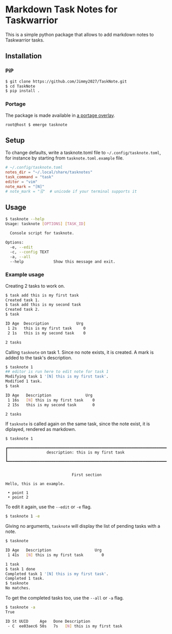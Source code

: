 # Markdown Task Notes for Taskwarrior

This is a simple python package that allows to add markdown notes to Taskwarrior tasks.

## Installation

### PiP

```bash
$ git clone https://github.com/Jimmy2027/TaskNote.git
$ cd TaskNote
$ pip install .
```

### Portage

The package is made available in [a portage overlay](https://github.com/Jimmy2027/overlay).

```shell
root@host $ emerge tasknote
```

## Setup

To change defaults, write a tasknote.toml file to `~/.config/tasknote.toml`, for instance by starting from `tasknote.toml.example` file.

```toml
# ~/.config/tasknote.toml
notes_dir = "~/.local/share/tasknotes"
task_command = "task"
editor = "vim"
note_mark = "[N]"
# note_mark = "🗒"  # unicode if your terminal supports it
```

## Usage

```bash
$ tasknote --help
Usage: tasknote [OPTIONS] [TASK_ID]

  Console script for tasknote.

Options:
  -e, --edit
  -c, --config TEXT
  -a, --all
  --help             Show this message and exit.
```

### Example usage

Creating 2 tasks to work on.

```bash
$ task add this is my first task
Created task 1.
$ task add this is my second task
Created task 2.
$ task

ID Age  Description            Urg 
 1 2s   this is my first task     0
 2 1s   this is my second task    0

2 tasks
```

Calling `tasknote` on task 1. Since no note exists, it is created. A mark is added to the task's description.

```bash
$ tasknote 1
## editor is run here to edit note for task 1
Modifying task 1 '[N] this is my first task'.
Modified 1 task.
$ task

ID Age   Description               Urg 
 1 16s   [N] this is my first task    0
 2 15s   this is my second task       0

2 tasks
```

If `tasknote` is called again on the same task, since the note exist, it is diplayed, rendered as markdown.

```bash
$ tasknote 1
```
```
┏━━━━━━━━━━━━━━━━━━━━━━━━━━━━━━━━━━━━━━━━━━━━━━━━━━━━━━━━━━━━━━━━━━━━━━┓
┃                 description: this is my first task                   ┃
┗━━━━━━━━━━━━━━━━━━━━━━━━━━━━━━━━━━━━━━━━━━━━━━━━━━━━━━━━━━━━━━━━━━━━━━┛


                             First section                              

Hello, this is an example.                                              

 • point 1                                                              
 • point 2      
```

To edit it again, use the ```--edit``` or ```-e``` flag.

```bash
$ tasknote 1 -e
```

Giving no arguments, `tasknote` will display the list of pending tasks with a note.

```bash
$ tasknote

ID Age   Description                   Urg 
 1 41s   [N] this is my first task        0

1 task
$ task 1 done
Completed task 1 '[N] this is my first task'.
Completed 1 task.
$ tasknote
No matches.
```

To get the completed tasks too, use the ```--all``` or ```-a``` flag.

```bash
$ tasknote -a
True

ID St UUID     Age   Done Description              
 - C  ee03aec6 50s   7s   [N] this is my first task
```
